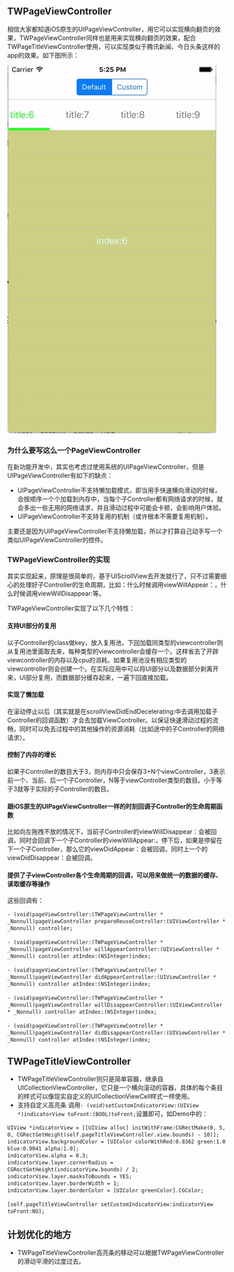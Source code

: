 ## TWPageViewController
相信大家都知道iOS原生的UIPageViewController，用它可以实现横向翻页的效果，TWPageViewController同样也是用来实现横向翻页的效果，配合TWPageTitleViewController使用，可以实现类似于腾讯新闻、今日头条这样的app的效果。如下图所示：

![效果图1](https://github.com/Easence/TWPageViewController/blob/master/TWPageViewControllerDemo/screenShot.gif?raw=true)

### 为什么要写这么一个PageViewController
在新功能开发中，其实也考虑过使用系统的UIPageViewController，但是UIPageViewController有如下的缺点：

- UIPageViewController不支持懒加载模式，即当用手快速横向滑动的时候，会按顺序一个个加载到内存中，当每个子Controller都有网络请求的时候，就会多出一些无用的网络请求，并且滑动过程中可能会卡顿，会影响用户体验。
- UIPageViewController不支持复用的机制（或许根本不需要复用机制）。

主要还是因为UIPageViewController不支持懒加载，所以才打算自己动手写一个类似UIPageViewController的控件。


### TWPageViewController的实现
其实实现起来，原理是很简单的，基于UIScrollView去开发就行了，只不过需要细心的处理好子Controller的生命周期，比如：什么时候调用viewWillAppear：，什么时候调用viewWillDisappear:等。

TWPageViewController实现了以下几个特性：

#### 支持UI部分的复用
以子Controller的class做key，放入复用池，下回加载同类型的viewcontroller则从复用池里面取去来，每种类型的viewcontroller会缓存一个。这样省去了开辟viewcontroller的内存以及cpu的消耗。如果复用池没有相应类型的viewcontroller则会创建一个。在实际应用中可以将UI部分以及数据部分剥离开来，UI部分复用，而数据部分缓存起来，一遍下回直接加载。

#### 实现了懒加载
在滚动停止以后（其实就是在scrollViewDidEndDecelerating:中去调用加载子Controller的回调函数）才会去加载ViewController。以保证快速滑动过程的流畅，同时可以免去过程中的其他操作的资源消耗（比如途中的子Controller的网络请求）。
#### 控制了内存的增长
如果子Controller的数目大于3，则内存中只会保存3+N个viewController，3表示前一个、当前、后一个子Controller，N等于viewController类型的数目。小于等于3就等于实际的子Controller的数目。
#### 跟iOS原生的UIPageViewController一样的时刻回调子Controller的生命周期函数
比如向左拖拽不放的情况下，当前子Controller的viewWillDisappear：会被回调，同时会回调下一个子Controller的viewWillAppear:，停下后，如果是停留在下一个子Controller，那么它的viewDidAppear：会被回调，同时上一个的viewDidDisappear：会被回调。
#### 提供了子viewController各个生命周期的回调，可以用来做统一的数据的缓存、读取缓存等操作
这些回调有：

```
- (void)pageViewController:(TWPageViewController * _Nonnull)pageViewController prepareReuseController:(UIViewController * _Nonnull) controller;

- (void)pageViewController:(TWPageViewController * _Nonnull)pageViewController willAppearController:(UIViewController * _Nonnull) controller atIndex:(NSInteger)index;

- (void)pageViewController:(TWPageViewController * _Nonnull)pageViewController didAppearController:(UIViewController * _Nonnull) controller atIndex:(NSInteger)index;

- (void)pageViewController:(TWPageViewController * _Nonnull)pageViewController willDisappearController:(UIViewController * _Nonnull) controller atIndex:(NSInteger)index;

- (void)pageViewController:(TWPageViewController * _Nonnull)pageViewController didDisappearController:(UIViewController * _Nonnull) controller atIndex:(NSInteger)index;
```

## TWPageTitleViewController
- TWPageTitleViewController则只是简单容器，继承自UICollectionViewController，它只是一个横向滚动的容器，具体的每个条目的样式可以像现实自定义的UICollectionViewCell样式一样使用。
- 支持自定义高亮条
调用`- (void)setCustomIndicatorView:(UIView *)indicatorView toFront:(BOOL)toFront;`设置即可，如Demo中的：

```
UIView *indicatorView = [[UIView alloc] initWithFrame:CGRectMake(0, 5, 0, CGRectGetHeight(self.pageTitleViewController.view.bounds) - 10)];
indicatorView.backgroundColor = [UIColor colorWithRed:0.8362 green:1.0 blue:0.9041 alpha:1.0];
indicatorView.alpha = 0.3;
indicatorView.layer.cornerRadius = CGRectGetHeight(indicatorView.bounds) / 2;
indicatorView.layer.masksToBounds = YES;
indicatorView.layer.borderWidth = 1;
indicatorView.layer.borderColor = [UIColor greenColor].CGColor;

[self.pageTitleViewController setCustomIndicatorView:indicatorView toFront:NO];

```

## 计划优化的地方
- TWPageTitleViewController高亮条的移动可以根据TWPageViewController的滑动平滑的过度过去。
